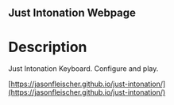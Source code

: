 ## Just Intonation Webpage

# Description
Just Intonation Keyboard. Configure and play.

[https://jasonfleischer.github.io/just-intonation/](https://jasonfleischer.github.io/just-intonation/)

